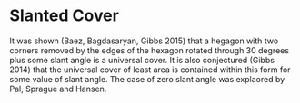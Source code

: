 # Slanted Cover
It was shown (Baez, Bagdasaryan, Gibbs 2015) that a hegagon with two corners removed by the edges of the hexagon rotated through 30 degrees plus some slant angle is a universal cover. It is also conjectured (Gibbs 2014) that the universal cover of least area is contained within this form for some value of slant angle. The case of zero slant angle was explaored by Pal, Sprague and Hansen.
